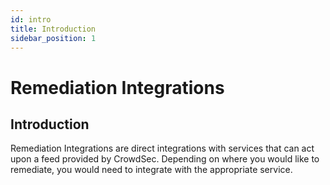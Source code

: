 ```yaml
---
id: intro
title: Introduction
sidebar_position: 1
---
```


# Remediation Integrations

## Introduction

Remediation Integrations are direct integrations with services that can act upon a feed provided by CrowdSec. Depending on where you would like to remediate, you would need to integrate with the appropriate service.

